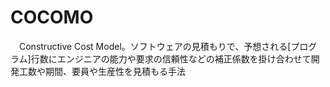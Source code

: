 # COCOMO
　Constructive Cost Model。ソフトウェアの見積もりで、予想される[プログラム]行数にエンジニアの能力や要求の信頼性などの補正係数を掛け合わせて開発工数や期間、要員や生産性を見積もる手法
